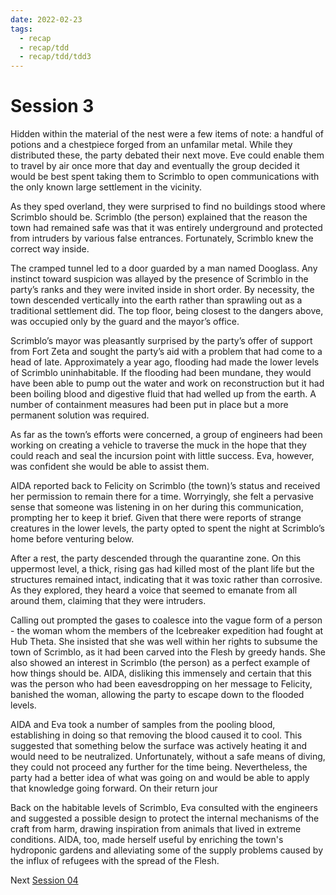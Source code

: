```yaml
---
date: 2022-02-23
tags:
  - recap
  - recap/tdd
  - recap/tdd/tdd3
---
```

# Session 3

Hidden within the material of the nest were a few items of note: a handful of potions and a chestpiece forged from an unfamilar metal. While they distributed these, the party debated their next move. Eve could enable them to travel by air once more that day and eventually the group decided it would be best spent taking them to Scrimblo to open communications with the only known large settlement in the vicinity.

As they sped overland, they were surprised to find no buildings stood where Scrimblo should be. Scrimblo (the person) explained that the reason the town had remained safe was that it was entirely underground and protected from intruders by various false entrances. Fortunately, Scrimblo knew the correct way inside.

The cramped tunnel led to a door guarded by a man named Dooglass. Any instinct toward suspicion was allayed by the presence of Scrimblo in the party’s ranks and they were invited inside in short order. By necessity, the town descended vertically into the earth rather than sprawling out as a traditional settlement did. The top floor, being closest to the dangers above, was occupied only by the guard and the mayor’s office.

Scrimblo’s mayor was pleasantly surprised by the party’s offer of support from Fort Zeta and sought the party’s aid with a problem that had come to a head of late. Approximately a year ago, flooding had made the lower levels of Scrimblo uninhabitable. If the flooding had been mundane, they would have been able to pump out the water and work on reconstruction but it had been boiling blood and digestive fluid that had welled up from the earth. A number of containment measures had been put in place but a more permanent solution was required.

As far as the town’s efforts were concerned, a group of engineers had been working on creating a vehicle to traverse the muck in the hope that they could reach and seal the incursion point with little success. Eva, however, was confident she would be able to assist them.

AIDA reported back to Felicity on Scrimblo (the town)’s status and received her permission to remain there for a time. Worryingly, she felt a pervasive sense that someone was listening in on her during this communication, prompting her to keep it brief. Given that there were reports of strange creatures in the lower levels, the party opted to spent the night at Scrimblo’s home before venturing below.

After a rest, the party descended through the quarantine zone. On this uppermost level, a thick, rising gas had killed most of the plant life but the structures remained intact, indicating that it was toxic rather than corrosive. As they explored, they heard a voice that seemed to emanate from all around them, claiming that they were intruders.

Calling out prompted the gases to coalesce into the vague form of a person - the woman whom the members of the Icebreaker expedition had fought at Hub Theta. She insisted that she was well within her rights to subsume the town of Scrimblo, as it had been carved into the Flesh by greedy hands. She also showed an interest in Scrimblo (the person) as a perfect example of how things should be. AIDA, disliking this immensely and certain that this was the person who had been eavesdropping on her message to Felicity, banished the woman, allowing the party to escape down to the flooded levels.

AIDA and Eva took a number of samples from the pooling blood, establishing in doing so that removing the blood caused it to cool. This suggested that something below the surface was actively heating it and would need to be neutralized. Unfortunately, without a safe means of diving, they could not proceed any further for the time being. Nevertheless, the party had a better idea of what was going on and would be able to apply that knowledge going forward. On their return jour

Back on the habitable levels of Scrimblo, Eva consulted with the engineers and suggested a possible design to protect the internal mechanisms of the craft from harm, drawing inspiration from animals that lived in extreme conditions. AIDA, too, made herself useful by enriching the town's hydroponic gardens and alleviating some of the supply problems caused by the influx of refugees with the spread of the Flesh.

Next
[Session 04](Recaps/Auril%20Adventures/Campaign%203%20-%20A%20Wasteland%20of%20Flesh/Session%2004.md)